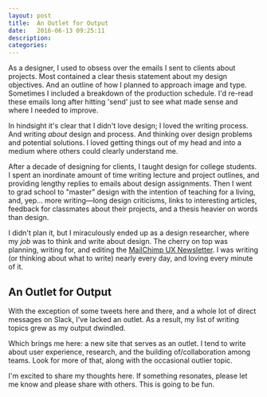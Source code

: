 ```yaml
---
layout: post
title:  An Outlet for Output
date:   2016-06-13 09:25:11
description:
categories:
---
```


As a designer, I used to obsess over the emails I sent to clients about projects. Most contained a clear thesis statement about my design objectives. And an outline of how I planned to approach image and type. Sometimes I included a breakdown of the production schedule. I'd re-read these emails long after hitting 'send' just to see what made sense and where I needed to improve.

In hindsight it's clear that I didn't love design; I loved the writing process. And writing _about_ design and process. And thinking over design problems and potential solutions. I loved getting things out of my head and into a medium where others could clearly understand me.

After a decade of designing for clients, I taught design for college students. I spent an inordinate amount of time writing lecture and project outlines, and providing lengthy replies to emails about design assignments. Then I went to grad school to "master" design with the intention of teaching for a living, and, yep… more writing—long design criticisms, links to interesting articles, feedback for classmates about their projects, and a thesis heavier on words than design.

I didn't plan it, but I miraculously ended up as a design researcher, where my _job_ was to think and write about design. The cherry on top was planning, writing for, and editing the [MailChimp UX Newsletter](http://theuxnewsletter.com). I was writing (or thinking about what to write) nearly every day, and loving every minute of it.

## An Outlet for Output
With the exception of some tweets here and there, and a whole lot of direct messages on Slack, I've lacked an outlet. As a result, my list of writing topics grew as my output dwindled.

Which brings me here: a new site that serves as an outlet. I tend to write about user experience, research, and the building of/collaboration among teams. Look for more of that, along with the occasional outlier topic.

I'm excited to share my thoughts here. If something resonates, please let me know and please share with others. This is going to be fun.

